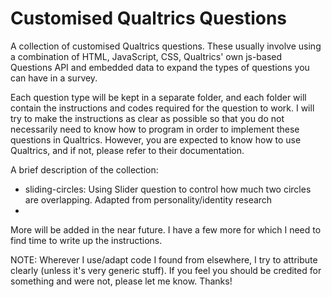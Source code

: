 # Customised Qualtrics Questions
A collection of customised Qualtrics questions. These usually involve using a combination of HTML, JavaScript, CSS, Qualtrics' own js-based Questions API and embedded data to expand the types of questions you can have in a survey.

Each question type will be kept in a separate folder, and each folder will contain the instructions and codes required for the question to work. I will try to make the instructions as clear as possible so that you do not necessarily need to know how to program in order to implement these questions in Qualtrics. However, you are expected to know how to use Qualtrics, and if not, please refer to their documentation.

A brief description of the collection:
- sliding-circles: Using Slider question to control how much two circles are overlapping. Adapted from personality/identity research
- 

More will be added in the near future. I have a few more for which I need to find time to write up the instructions.


NOTE: Wherever I use/adapt code I found from elsewhere, I try to attribute clearly (unless it's very generic stuff). If you feel you should be credited for something and were not, please let me know. Thanks!
